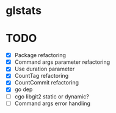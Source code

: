 # glstats

# TODO
- [X] Package refactoring
- [X] Command args parameter refactoring
- [X] Use duration parameter
- [X] CountTag refactoring
- [X] CountCommit refactoring
- [X] go dep
- [ ] cgo libgit2 static or dynamic?
- [ ] Command args error handling
